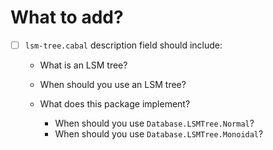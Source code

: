 # What to add?

- [ ] `lsm-tree.cabal` description field should include:

    * What is an LSM tree?
    * When should you use an LSM tree?
    * What does this package implement?

        + When should you use `Database.LSMTree.Normal`?
        + When should you use `Database.LSMTree.Monoidal`?
